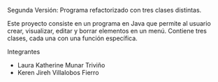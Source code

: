 Segunda Versión: Programa refactorizado con tres clases distintas.

Este proyecto consiste en un programa en Java que permite al usuario crear, visualizar, editar y borrar elementos en un menú. Contiene tres clases, cada una con una función específica.

Integrantes

* Laura Katherine Munar Triviño 
* Keren Jireh Villalobos Fierro
